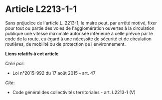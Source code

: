 # Article L2213-1-1

Sans préjudice de l'article L. 2213-1, le maire peut, par arrêté motivé, fixer pour tout ou partie des voies de
l'agglomération ouvertes à la circulation publique une vitesse maximale autorisée inférieure à celle prévue par le code de la
route, eu égard à une nécessité de sécurité et de circulation routières, de mobilité ou de protection de l'environnement.

**Liens relatifs à cet article**

_Créé par_:

  - Loi n°2015-992 du 17 août 2015 - art. 47

_Cite_:

  - Code général des collectivités territoriales - art. L2213-1 (V)

